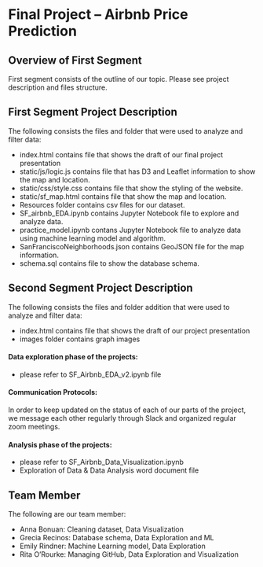 # Final Project – Airbnb Price Prediction

## Overview of First Segment 
First segment consists of the outline of our topic. Please see project description and files structure.

## First Segment Project Description
The following consists the files and folder that were used to analyze and filter data:
* index.html contains file that shows the draft of our final project presentation
* static/js/logic.js contains file that has D3 and Leaflet information to show the map and location.
* static/css/style.css contains file that show the styling of the website.
* static/sf_map.html contains file that show the map and location.
* Resources folder contains csv files for our dataset.
* SF_airbnb_EDA.ipynb contains Jupyter Notebook file to explore and analyze data.
* practice_model.ipynb contans Jupyter Notebook file to analyze data using machine learning model and algorithm.
* SanFranciscoNeighborhoods.json contains GeoJSON file for the map information.
* schema.sql contains file to show the database schema.

## Second Segment Project Description
The following consists the files and folder addition that were used to analyze and filter data:
* index.html contains file that shows the draft of our project presentation
* images folder contains graph images

#### Data exploration phase of the projects: 
* please refer to SF_Airbnb_EDA_v2.ipynb file


#### Communication Protocols: 
In order to keep updated on the status of each of our parts of the project, we message each other regularly through Slack and organized regular zoom meetings.

#### Analysis phase of the projects: 
* please refer to SF_Airbnb_Data_Visualization.ipynb
* Exploration of Data & Data Analysis word document file


## Team Member
The following are our team member:
* Anna Bonuan: Cleaning dataset, Data Visualization
* Grecia Recinos: Database schema, Data Exploration and ML
* Emily Rindner: Machine Learning model, Data Exploration
* Rita O’Rourke: Managing GitHub, Data Exploration and Visualization
